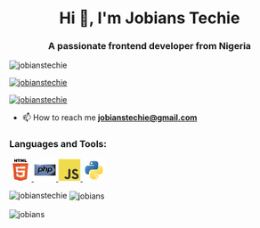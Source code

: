 

<h1 align="center">Hi 👋, I'm Jobians Techie</h1>
<h3 align="center">A passionate frontend developer from Nigeria</h3>

<p align="left"> <img src="https://komarev.com/ghpvc/?username=jobians&label=Profile%20views&color=0e75b6&style=flat" alt="jobianstechie" /> </p>

<p align="left"> <a href="https://github.com/ryo-ma/github-profile-trophy"><img src="https://github-profile-trophy.vercel.app/?username=jobians" alt="jobianstechie" /></a> </p>

<p align="left"> <a href="https://twitter.com/jobianstechie" target="blank"><img src="https://img.shields.io/twitter/follow/jobianstechie?logo=twitter&style=for-the-badge" alt="jobianstechie" /></a> </p>

- 📫 How to reach me **jobianstechie@gmail.com**



<h3 align="left">Languages and Tools:</h3>
<p align="left"> <a href="https://www.w3.org/html/" target="_blank"> <img src="https://raw.githubusercontent.com/devicons/devicon/master/icons/html5/html5-original-wordmark.svg" alt="html5" width="40" height="40"/> </a> <a href="https://www.php.net" target="_blank"> <img src="https://raw.githubusercontent.com/devicons/devicon/master/icons/php/php-original.svg" alt="php" width="40" height="40"/> </a> <a href="https://developer.mozilla.org/en-US/docs/Web/JavaScript" target="_blank"> <img src="https://raw.githubusercontent.com/devicons/devicon/master/icons/javascript/javascript-original.svg" alt="javascript" width="40" height="40"/> </a> <a href="https://www.python.org" target="_blank"> <img src="https://raw.githubusercontent.com/devicons/devicon/master/icons/python/python-original.svg" alt="python" width="40" height="40"/> </a> </p>

<p><img align="left" src="https://github-readme-stats.vercel.app/api/top-langs?username=jobians&show_icons=true&locale=en&layout=compact" alt="jobianstechie" /></p>

<p>&nbsp;<img align="center" src="https://github-readme-stats.vercel.app/api?username=jobians&show_icons=true&locale=en" alt="jobians" /></p>

<p><img align="center" src="https://github-readme-streak-stats.herokuapp.com/?user=jobians&" alt="jobians" /></p>
